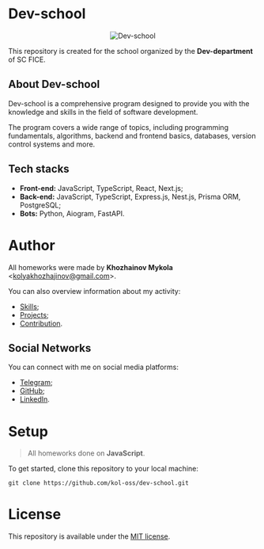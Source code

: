 # Dev-school

<p align="center">
  <img src="https://github.com/kol-oss/dev-school/assets/62239358/9aca7b89-3cbe-4040-a4b3-f81093d882f4" alt="Dev-school"/>
</p>

This repository is created for the school organized by the **Dev-department** of SC FICE.

## About Dev-school

Dev-school is a comprehensive program designed to provide you with the knowledge and skills in the field of software development.

The program covers a wide range of topics, including programming fundamentals, algorithms, backend and frontend basics, databases, version control systems and more.

## Tech stacks

* **Front-end:** JavaScript, TypeScript, React, Next.js;
* **Back-end:** JavaScript, TypeScript, Express.js, Nest.js, Prisma ORM, PostgreSQL;
* **Bots:** Python, Aiogram, FastAPI.

# Author

All homeworks were made by **Khozhainov Mykola** <[kolyakhozhajinov@gmail.com]()>.

You can also overview information about my activity:

- [Skills](https://github.com/kol-oss/kol-oss/blob/main/SKILLS.md);
- [Projects](https://github.com/kol-oss/kol-oss/blob/main/PROJECTS.md);
- [Contribution](https://github.com/kol-oss/kol-oss/blob/main/CONTRIBUTION.md).

## Social Networks

You can connect with me on social media platforms:

- [Telegram](https://t.me/Ilonovay);
- [GitHub](https://github.com/kol-oss);
- [LinkedIn](https://memepedia.ru/wp-content/uploads/2023/04/muzhlan.jpg).


# Setup

> All homeworks done on **JavaScript**.

To get started, clone this repository to your local machine:
   ```shell
   git clone https://github.com/kol-oss/dev-school.git
   ```
# License

This repository is available under the [MIT license](https://opensource.org/licenses/MIT).


